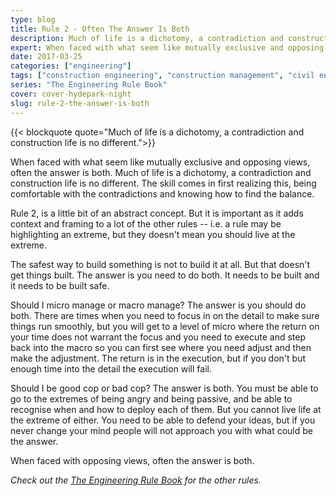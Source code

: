```yaml
---
type: blog
title: Rule 2 - Often The Answer Is Both
description: Much of life is a dichotomy, a contradiction and construction life is no different.
expert: When faced with what seem like mutually exclusive and opposing views, often the answer is both. Much of life is a dichotomy, a contradiction and construction life is no different. The skill comes in first realizing this, being comfortable with the contradictions and knowing how to find the balance.
date: 2017-03-25
categories: ["engineering"]
tags: ["construction engineering", "construction management", "civil engineering", "dichotomy"]
series: "The Engineering Rule Book"
cover: cover-hydepark-night
slug: rule-2-the-answer-is-both
---
```


{{< blockquote quote="Much of life is a dichotomy, a contradiction and construction life is no different.">}}

When faced with what seem like mutually exclusive and opposing views, often the answer is both. Much of life is a dichotomy, a contradiction and construction life is no different. The skill comes in first realizing this, being comfortable with the contradictions and knowing how to find the balance.

Rule 2, is a little bit of an abstract concept. But it is important as it adds context and framing to a lot of the other rules -- i.e. a rule may be highlighting an extreme, but they doesn't mean you should live at the extreme.

The safest way to build something is not to build it at all. But that doesn't get things built. The answer is you need to do both. It needs to be built and it needs to be built safe.

Should I micro manage or macro manage? The answer is you should do both. There are times when you need to focus in on the detail to make sure things run smoothly, but you will get to a level of micro where the return on your time does not warrant the focus and you need to execute and step back into the macro so you can first see where you need adjust and then make the adjustment. The return is in the execution, but if you don't but enough time into the detail the execution will fail.

Should I be good cop or bad cop? The answer is both. You must be able to go to the extremes of being angry and being passive, and be able to recognise when and how to deploy each of them. But you cannot live life at the extreme of either. You need to be able to defend your ideas, but if you never change your mind people will not approach you with what could be the answer.

When faced with opposing views, often the answer is both.

_Check out the [The Engineering Rule Book](/series/the-engineering-rule-book) for the other rules._
